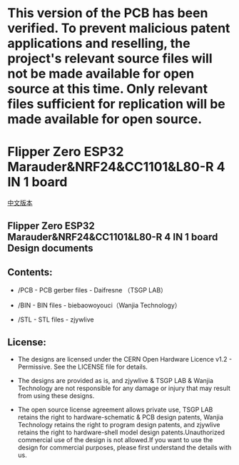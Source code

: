 # This version of the PCB has been verified. To prevent malicious patent applications and reselling, the project's relevant source files will not be made available for open source at this time. Only relevant files sufficient for replication will be made available for open source.
 
# Flipper Zero ESP32 Marauder&NRF24&CC1101&L80-R 4 IN 1 board
[中文版本](readme_cn.md)
 
##  Flipper Zero ESP32 Marauder&NRF24&CC1101&L80-R 4 IN 1 board  Design documents
 
## Contents:
* /PCB - PCB gerber files - Daifresne （TSGP LAB）

* /BIN - BIN files - biebaowoyouci（Wanjia Technology）

* /STL - STL files - zjywlive
 
 
 
## License:
* The designs are licensed under the CERN Open Hardware Licence v1.2 - Permissive. See the LICENSE file for details.
 
* The designs are provided as is, and zjywlive & TSGP LAB & Wanjia Technology are not responsible for any damage or injury that may result from using these designs.
 
* The open source license agreement allows private use, TSGP LAB retains the right to hardware-schematic & PCB design patents, Wanjia Technology retains the right to program design patents, and zjywlive retains the right to hardware-shell model design patents.Unauthorized commercial use of the design is not allowed.If you want to use the design for commercial purposes, please first understand the details with us.
